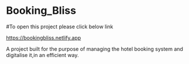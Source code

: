 # Booking_Bliss
#To open this project please click below link

https://bookingbliss.netlify.app

A project built for the purpose of managing the hotel booking system and digitalise it,in an efficient way.
